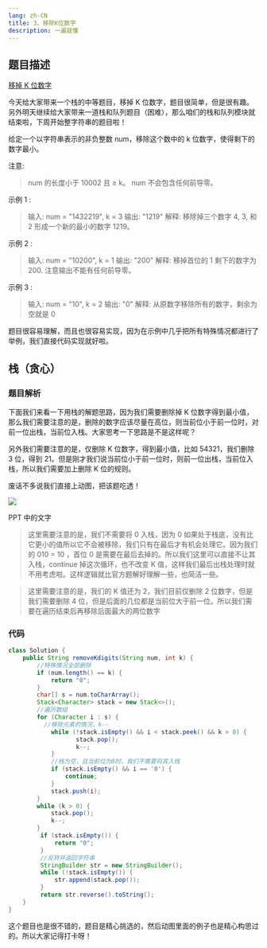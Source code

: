 ```yaml
---
lang: zh-CN
title: 3、移除K位数字
description: 一遍就懂
---
```

## 题目描述

[移掉 K 位数字](https://leetcode-cn.com/problems/remove-k-digits/)

今天给大家带来一个栈的中等题目，移掉 K 位数字，题目很简单，但是很有趣。另外明天继续给大家带来一道栈和队列题目（困难），那么咱们的栈和队列模块就结束啦，下周开始整字符串的题目啦！


给定一个以字符串表示的非负整数 num，移除这个数中的 k 位数字，使得剩下的数字最小。

注意:

> num 的长度小于 10002 且 ≥ k。
> num 不会包含任何前导零。

示例 1 :

> 输入: num = "1432219", k = 3
> 输出: "1219"
> 解释: 移除掉三个数字 4, 3, 和 2 形成一个新的最小的数字 1219。

示例 2 :

> 输入: num = "10200", k = 1
> 输出: "200"
> 解释: 移掉首位的 1 剩下的数字为 200. 注意输出不能有任何前导零。

示例 3 :

> 输入: num = "10", k = 2
> 输出: "0"
> 解释: 从原数字移除所有的数字，剩余为空就是 0

题目很容易理解，而且也很容易实现，因为在示例中几乎把所有特殊情况都进行了举例，我们直接代码实现就好啦。

## 栈（贪心）

### 题目解析
下面我们来看一下用栈的解题思路，因为我们需要删除掉 K 位数字得到最小值，那么我们需要注意的是，删除的数字应该尽量在高位，则当前位小于前一位时，对前一位出栈，当前位入栈。大家思考一下思路是不是这样呢？

另外我们需要注意的是，仅删除 K 位数字，得到最小值，比如 54321，我们删除 3 位，得到 21。但是刚才我们说当前位小于前一位时，则前一位出栈，当前位入栈，所以我们需要加上删除 K 位的规则。

废话不多说我们直接上动图，把该题吃透！

![](https://chengxuchu-1301103198.cos.ap-beijing.myqcloud.com/Photo/202304180822762.gif)

PPT 中的文字

> 这里需要注意的是，我们不需要将 0 入栈，因为 0 如果处于栈底，没有比它更小的值所以它不会被移除，我们只有在最后才有机会处理它。因为我们的 010 = 10 ，首位 0 是需要在最后去掉的。所以我们这里可以直接不让其入栈，continue 掉这次循环，也不改变 K 值，这样我们最后出栈处理时就不用考虑啦。这样逻辑就比官方题解好理解一些，也简洁一些。

> 这里需要注意的是，我们的 K 值还为 2，我们目前仅删除 2 位数字，但是我们需要删除 4 位，但是后面的几位都是当前位大于前一位。所以我们需要在遍历结束后再移除后面最大的两位数字

### 代码

```java
class Solution {
    public String removeKdigits(String num, int k) {
        //特殊情况全部删除
        if (num.length() == k) {
            return "0";
        }
        char[] s = num.toCharArray();
        Stack<Character> stack = new Stack<>();
        //遍历数组
        for (Character i : s) {
          //移除元素的情况，k--
            while (!stack.isEmpty() && i < stack.peek() && k > 0) {
                   stack.pop();
                   k--;
            }
            //栈为空，且当前位为0时，我们不需要将其入栈
            if (stack.isEmpty() && i == '0') {
                continue;
            }
            stack.push(i);
        }
        while (k > 0) {
            stack.pop();
            k--;
        }
         if (stack.isEmpty()) {
             return "0";
         }
         //反转并返回字符串
         StringBuilder str = new StringBuilder();
         while (!stack.isEmpty()) {
             str.append(stack.pop());
         }
         return str.reverse().toString();
    }
}
```

这个题目也是很不错的，题目是精心挑选的，然后动图里面的例子也是精心构思过的。所以大家记得打卡呀！
